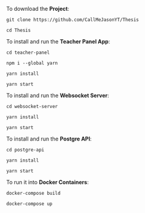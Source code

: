 To download the **Project**:

```
git clone https://github.com/CallMeJasonYT/Thesis

cd Thesis 
```

To install and run the **Teacher Panel App**:

```
cd teacher-panel

npm i --global yarn

yarn install

yarn start
```

To install and run the **Websocket Server**:
```
cd websocket-server

yarn install

yarn start
```

To install and run the **Postgre API**:
```
cd postgre-api

yarn install

yarn start
```

To run it into **Docker Containers**:
```
docker-compose build

docker-compose up
```